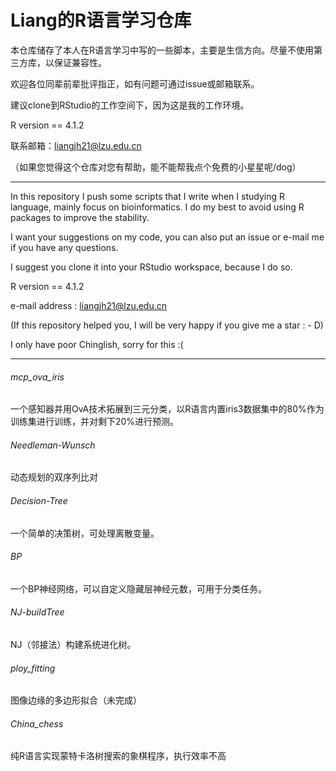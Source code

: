 # Liang的R语言学习仓库

本仓库储存了本人在R语言学习中写的一些脚本，主要是生信方向。尽量不使用第三方库，以保证兼容性。

欢迎各位同辈前辈批评指正，如有问题可通过issue或邮箱联系。

建议clone到RStudio的工作空间下，因为这是我的工作环境。

R version == 4.1.2

联系邮箱：liangjh21@lzu.edu.cn

（如果您觉得这个仓库对您有帮助，能不能帮我点个免费的小星星呢/dog）

------

In this repository I push some scripts that I write when I studying R language, mainly focus on bioinformatics. I do my best to avoid using R packages to improve the stability.

I want your suggestions on my code,  you can also put an issue or e-mail me if you have any questions.

I suggest you clone it into your RStudio workspace, because I do so.

R version == 4.1.2

e-mail address :  liangjh21@lzu.edu.cn

(If this repository helped you, I will be very happy if you give me a star : - D) 

I only have poor Chinglish, sorry for this :(

------



###### mcp_ova_iris

​	一个感知器并用OvA技术拓展到三元分类，以R语言内置iris3数据集中的80%作为训练集进行训练，并对剩下20%进行预测。



###### Needleman-Wunsch

  动态规划的双序列比对



###### Decision-Tree

  一个简单的决策树，可处理离散变量。



###### BP

  一个BP神经网络，可以自定义隐藏层神经元数，可用于分类任务。



###### NJ-buildTree

  NJ（邻接法）构建系统进化树。



###### ploy_fitting

  图像边缘的多边形拟合（未完成）


###### China_chess
  纯R语言实现蒙特卡洛树搜索的象棋程序，执行效率不高